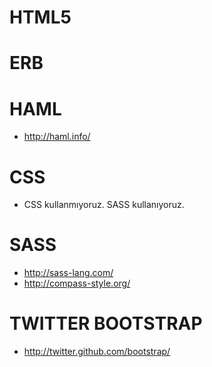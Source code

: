 # HTML5

# ERB

# HAML

* http://haml.info/

# CSS

* CSS kullanmıyoruz. SASS kullanıyoruz.

# SASS

* http://sass-lang.com/
* http://compass-style.org/

# TWITTER BOOTSTRAP

* http://twitter.github.com/bootstrap/

